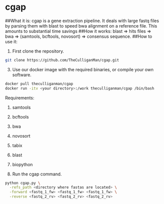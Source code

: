 # cgap

##What it is:
cgap is a gene extraction pipeline.  It deals with large fastq files by parsing
them with blast to speed bwa alignment on a reference file.  This amounts to
substantial time savings
##How it works:
blast => hits files => bwa => (samtools, bcftools, novosort) => consensus sequence.
##How to use it:
1. First clone the repository.

  ```bash
  git clone https://github.com/TheCulliganMan/cgap.git
  ```

3. Use our docker image with the required binaries, or compile your own software.

  ```bash
  docker pull theculliganman/cgap
  docker run -itv <your directory>:/work theculliganman/cgap /bin/bash
  ```
  Requirements:
  1. samtools
  2. bcftools
  3. bwa
  4. novosort
  5. tabix
  6. blast
  7. biopython


3. Run the cgap command.

  ```bash
  python cgap.py \
    -refs_path <directory where fastas are located> \
    -forward <fastq_1_fw> <fastq_1_fw> <fastq_1_fw> \
    -reverse <fastq_2_rv> <fastq_2_rv> <fastq_2_rv>
  ```
